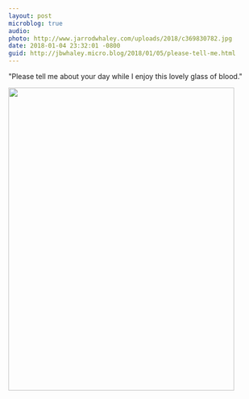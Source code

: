 ```yaml
---
layout: post
microblog: true
audio: 
photo: http://www.jarrodwhaley.com/uploads/2018/c369830782.jpg
date: 2018-01-04 23:32:01 -0800
guid: http://jbwhaley.micro.blog/2018/01/05/please-tell-me.html
---
```

"Please tell me about your day while I enjoy this lovely glass of blood."

<img src="http://www.jarrodwhaley.com/uploads/2018/c369830782.jpg" width="448" height="600" />

